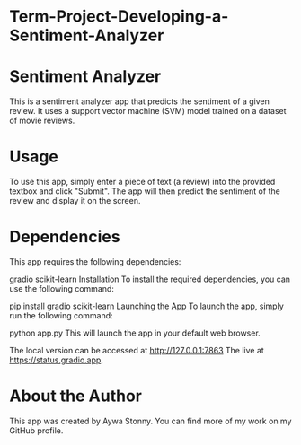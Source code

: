 # Term-Project-Developing-a-Sentiment-Analyzer
# Sentiment Analyzer
This is a sentiment analyzer app that predicts the sentiment of a given review. It uses a support vector machine (SVM) model trained on a dataset of movie reviews.

# Usage
To use this app, simply enter a piece of text (a review) into the provided textbox and click "Submit". The app will then predict the sentiment of the review and display it on the screen.

# Dependencies
This app requires the following dependencies:

gradio
scikit-learn
Installation
To install the required dependencies, you can use the following command:

pip install gradio scikit-learn
Launching the App
To launch the app, simply run the following command:

python app.py
This will launch the app in your default web browser.


The local version can be accessed at http://127.0.0.1:7863 
The live at https://status.gradio.app.

# About the Author
This app was created by Aywa Stonny. You can find more of my work on my GitHub profile.
